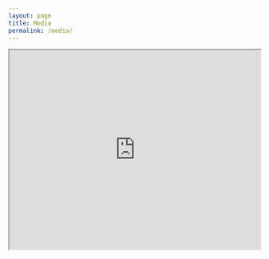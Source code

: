 ```yaml
---
layout: page
title: Media
permalink: /media/
---
```


<iframe src="https://drive.google.com/file/d/1B_K9LULZ7dDdfIVJYOsnz1RHaPOKmPdG/preview" height="400" width="100%"></iframe>
